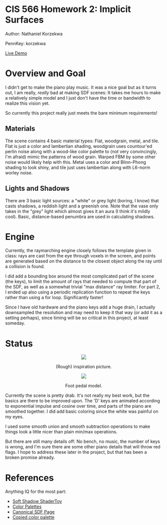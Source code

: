 # CIS 566 Homework 2: Implicit Surfaces
Author: Nathaniel Korzekwa

PennKey: korzekwa

[Live Demo](https://ciscprocess.github.io/hw02-raymarching-sdfs/)

# Overview and Goal
I didn't get to make the piano play music. It was a nice goal but as it turns out,
I am really, _really_ bad at making SDF scenes: It takes me hours to make a relatively
simple model and I just don't have the time or bandwidth to realize this vision yet.

So currently this project really just meets the bare minimum requirements!

## Materials
The scene contains 4 basic material types: Flat, woodgrain, metal, and tile. Flat
is just a color and lambertian shading, woodgrain uses countour'ed perlin noise
along with a wood-like color palette to (not very convincingly, I'm afraid) mimic
the patterns of wood grain. Warped FBM by some other noise would likely help with this.
Metal uses a color and Blinn-Phong shading to look shiny, and tile just uses lambertian
along with L6-norm worley noise.

## Lights and Shadows
There are 3 basic light sources: a "white" or grey light (boring, I know) that casts
shadows, a reddish light and a greenish one. Note that the vase only takes in the 
"grey" light which almost gives it an aura (I think it's mildly cool). Basic,
distance-based penumbra are used in calculating shadows.


# Engine
Currently, the raymarching engine closely follows the template given in class:
rays are cast from the eye through voxels in the screen, and points are generated
based on the distance to the closest object along the ray until a collision is
found.

I did add a bounding box around the most complicated part of the scene (the keys),
to limit the amount of rays that needed to compute that part of the SDF, as well
as a somewhat trivial "max distance" ray limiter. For part 2, I ended up also using
a periodic replication function to repeat the keys rather than using a for loop.
Significantly faster!

Since I have old hardware and the piano keys add a huge drain, I actually downsampled
the resolution and may need to keep it that way (or add it as a setting perhaps),
since timing will be so critical in this project, at least someday.

# Status
<p align="center">
  <img src="https://upload.wikimedia.org/wikipedia/commons/5/56/Pianodroit.jpg">
</p>
<p align="center">(Rough) inspiration picture.</p>

<p align="center">
  <img src="https://www.liveabout.com/thmb/a1SocZo9FhCYtJAPaY39UWM-kOk=/768x0/filters:no_upscale():max_bytes(150000):strip_icc():format(webp)/GettyImages-88636562-59efa520845b340011857d90.jpg">
</p>
<p align="center">Foot pedal model.</p>

Currently the scene is pretty drab. It's not really my best work, but the 
basics are there to be improved upon. The 'D' keys are animated according to 
exponential impulse and cosine over time, and parts of the piano are smoothed
together. I did add basic coloring since the white was painful on my eyes.

I used some smooth union and smooth subtraction operations to make things look
a little nicer than plain min/max operations.

But there are still many details off: No bench, no music, the number
of keys is wrong, and I'm sure there are some other piano details that will
throw red flags. I hope to address these later in the project, but that has been
a broken promise already.

# References
Anything IQ for the most part:
- [Soft Shadow ShaderToy](https://www.shadertoy.com/view/lsKcDD)
- [Color Palettes](https://iquilezles.org/www/articles/palettes/palettes.htm)
- [Canonical SDF Page](https://www.iquilezles.org/www/articles/distfunctions/distfunctions.htm)
- [Copied color palette](https://www.shadertoy.com/view/3dlfW2)
